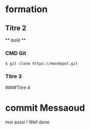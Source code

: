 # formation
## Titre 2
** bold **
### CMD Git
`$ git clone https://mondepot.git `
### Titre 3
####Titre 4
# commit Messaoud 
moi aussi !
Well done 
